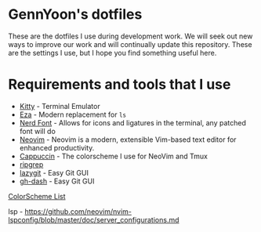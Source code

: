 # GennYoon's dotfiles

These are the dotfiles I use during development work. We will seek out new ways to improve our work and will continually update this repository. These are the settings I use, but I hope you find something useful here.

# Requirements and tools that I use

- <a href="https://sw.kovidgoyal.net/kitty/" target="_blank">Kitty</a> - Terminal Emulator
- <a href="https://github.com/eza-community/eza" target="_blank">Eza</a></a> - Modern replacement for `ls`
- <a href="https://www.nerdfonts.com/" target="_blank">Nerd Font</a> - Allows for icons and ligatures in the terminal, any patched font will do
- <a href="https://formulae.brew.sh/formula/neovim" target="_blank">Neovim</a> - Neovim is a modern, extensible Vim-based text editor for enhanced productivity.
- <a href="https://github.com/catppuccin/nvim" target="_blank">Cappuccin</a> - The colorscheme I use for NeoVim and Tmux
- <a href="https://github.com/BurntSushi/ripgrep" target="_blank">ripgrep</a>
- <a href="https://github.com/jesseduffield/lazygit" target="_blank">lazygit</a> - Easy Git GUI
- <a href="https://github.com/dlvhdr/gh-dash" target="_blank">gh-dash</a> - Easy Git GUI

[ColorScheme List](https://vimcolorschemes.com/i/trending)

lsp - https://github.com/neovim/nvim-lspconfig/blob/master/doc/server_configurations.md
